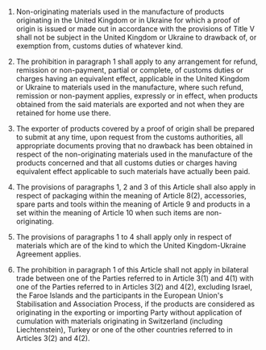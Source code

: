 1. Non-originating materials used in the manufacture of products originating in the United Kingdom or in Ukraine for which a proof of origin is issued or made out in accordance with the provisions of Title V shall not be subject in the United Kingdom or Ukraine to drawback of, or exemption from, customs duties of whatever kind.

2. The prohibition in paragraph 1 shall apply to any arrangement for refund, remission or non-payment, partial or complete, of customs duties or charges having an equivalent effect, applicable in the United Kingdom or Ukraine to materials used in the manufacture, where such refund, remission or non-payment applies, expressly or in effect, when products obtained from the said materials are exported and not when they are retained for home use there.

3. The exporter of products covered by a proof of origin shall be prepared to submit at any time, upon request from the customs authorities, all appropriate documents proving that no drawback has been obtained in respect of the non-originating materials used in the manufacture of the products concerned and that all customs duties or charges having equivalent effect applicable to such materials have actually been paid.

4. The provisions of paragraphs 1, 2 and 3 of this Article shall also apply in respect of packaging within the meaning of Article 8(2), accessories, spare parts and tools within the meaning of Article 9 and products in a set within the meaning of Article 10 when such items are non-originating.

5. The provisions of paragraphs 1 to 4 shall apply only in respect of materials which are of the kind to which the United Kingdom-Ukraine Agreement applies.

6. The prohibition in paragraph 1 of this Article shall not apply in bilateral trade between one of the Parties referred to in Article 3(1) and 4(1) with one of the Parties referred to in Articles 3(2) and 4(2), excluding Israel, the Faroe Islands and the participants in the European Union's Stabilisation and Association Process, if the products are considered as originating in the exporting or importing Party without application of cumulation with materials originating in Switzerland (including Liechtenstein), Turkey or one of the other countries referred to in Articles 3(2) and 4(2).
